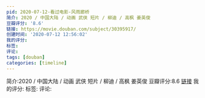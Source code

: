 ```yaml
---
pid: 2020-07-12-看过电影-风雨廊桥
简介: 2020 / 中国大陆 / 动画 武侠 短片 / 柳迪 / 高枫 姜英俊
豆瓣评分: '8.6'
链接: https://movie.douban.com/subject/30395917/
创建时间: '2020-07-12 12:56:02'
我的评分:
标签:
评论:
tags: [douban]
categories: [timeline]
---
```

简介:2020 / 中国大陆 / 动画 武侠 短片 / 柳迪 / 高枫 姜英俊
豆瓣评分:8.6
[链接](https://movie.douban.com/subject/30395917/)
我的评分:
标签:
评论:
